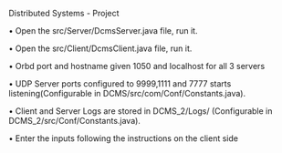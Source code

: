Distributed Systems - Project

•	Open the src/Server/DcmsServer.java file, run it.

•	Open the src/Client/DcmsClient.java file, run it.

•	Orbd port and hostname given 1050 and localhost for all 3 servers

•	UDP Server ports configured to 9999,1111 and 7777 starts listening(Configurable in DCMS/src/com/Conf/Constants.java).

•	Client and Server Logs are stored in DCMS_2/Logs/ (Configurable in DCMS_2/src/Conf/Constants.java).

•	Enter the inputs following the instructions on the client side

